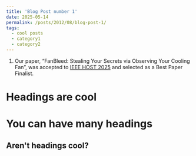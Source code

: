 ```yaml
---
title: 'Blog Post number 1'
date: 2025-05-14
permalink: /posts/2012/08/blog-post-1/
tags:
  - cool posts
  - category1
  - category2
---
```


1. Our paper, “FanBleed: Stealing Your Secrets via Observing Your Cooling Fan”, was accepted to [IEEE HOST 2025](http://www.hostsymposium.org/host2025/host_2025awards.php) and selected as a Best Paper Finalist.



Headings are cool
======

You can have many headings
======

Aren't headings cool?
------